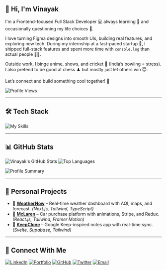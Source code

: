 ## 👋 Hi, I'm Vinayak

I'm a Frontend-focused Full Stack Developer 💻 always learning 🌱 and occasionally questioning my life choices 🔄.

I love turning Figma designs into smooth UIs, building real features, and exploring new tech. During my internship at a fast-paced startup 🚀, I shipped full-stack features and spent more time with `console.log` than actual people 😮‍💨.

Outside work, I binge anime, shows, and cricket 🏏 (India’s bowling = stress). I also pretend to be good at chess ♟️ but mostly just let others win 😇.

Let’s connect and build something cool together! 🚀

![Profile Views](https://komarev.com/ghpvc/?username=vinayak-gcc&color=blue)

---

## 🛠 Tech Stack

![My Skills](https://skillicons.dev/icons?i=js,ts,py,react,nextjs,nodejs,express,postgres,mongodb,redis,svelte,tailwind,bootstrap,redux,git,docker,firebase,supabase,prisma,vercel)

---

## 📊 GitHub Stats

<p>
  <img src="https://github-readme-stats.vercel.app/api?username=vinayak-gcc&show_icons=true&theme=radical" alt="Vinayak's GitHub Stats" />
  <img src="https://github-readme-stats.vercel.app/api/top-langs/?username=vinayak-gcc&layout=compact&theme=radical" alt="Top Languages" />
</p>

<p>
  <img src="https://github-profile-summary-cards.vercel.app/api/cards/profile-details?username=vinayak-gcc&theme=default" alt="Profile Summary" />
</p>


---

## 🚀 Personal Projects

- 🔸 <a href="https://weathernow-ten.vercel.app/" target="_blank"><strong>WeatherNow</strong></a> – Real-time weather dashboard with AQI, maps, and forecast. *(Next.js, Tailwind, TypeScript)*  
- 🔸 <a href="https://mclaren-three.vercel.app/" target="_blank"><strong>McLaren</strong></a> – Car purchase platform with animations, Stripe, and Redux. *(React.js, Tailwind, Framer Motion)*  
- 🔸 <a href="https://keep-clone-kappa.vercel.app/" target="_blank"><strong>KeepClone</strong></a> – Google Keep-inspired notes app with real-time sync. *(Svelte, Supabase, Tailwind)*

---

## 🔗 Connect With Me

[![LinkedIn](https://img.shields.io/badge/LinkedIn-blue?logo=linkedin)](https://www.linkedin.com/in/vinayak-pathak-b7aa7a205/) 
[![Portfolio](https://img.shields.io/badge/Portfolio-%23ffb703?logo=vercel&logoColor=black&labelColor=white)](https://vinayakpathak.vercel.app/) 
[![GitHub](https://img.shields.io/badge/GitHub-%23121011?logo=github&logoColor=white)](https://github.com/vinayak-gcc) 
[![Twitter](https://img.shields.io/badge/Twitter-%231DA1F2?logo=twitter)](https://x.com/_Vinayak79) 
[![Email](https://img.shields.io/badge/Email-D14836?logo=gmail&logoColor=white)](mailto:pathakvinayakk@gmail.com) 

